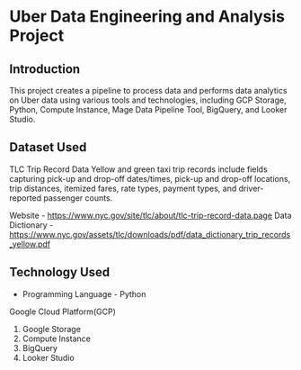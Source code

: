 # Uber Data Engineering and Analysis Project

## Introduction

This project creates a pipeline to process data and performs data analytics on Uber data using various tools and technologies, including GCP Storage, Python, Compute Instance, Mage Data Pipeline Tool, BigQuery, and Looker Studio.

## Dataset Used
TLC Trip Record Data
Yellow and green taxi trip records include fields capturing pick-up and drop-off dates/times, pick-up and drop-off locations, trip distances, itemized fares, rate types, payment types, and driver-reported passenger counts. 

Website - https://www.nyc.gov/site/tlc/about/tlc-trip-record-data.page
Data Dictionary - https://www.nyc.gov/assets/tlc/downloads/pdf/data_dictionary_trip_records_yellow.pdf

## Technology Used
- Programming Language - Python

Google Cloud Platform(GCP)
1. Google Storage
2. Compute Instance 
3. BigQuery
4. Looker Studio
